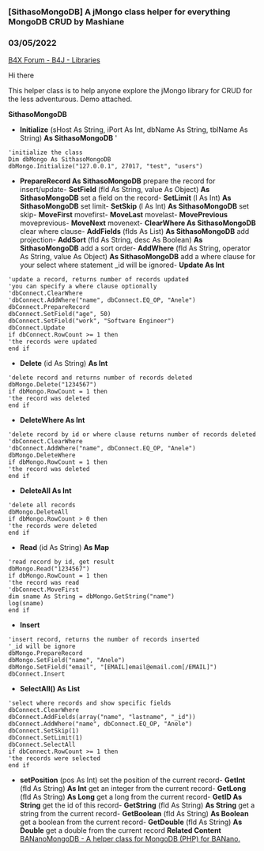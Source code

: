 ### [SithasoMongoDB] A jMongo class helper for everything MongoDB CRUD by Mashiane
### 03/05/2022
[B4X Forum - B4J - Libraries](https://www.b4x.com/android/forum/threads/138924/)

Hi there  
  
This helper class is to help anyone explore the jMongo library for CRUD for the less adventurous. Demo attached.  
  
**SithasoMongoDB**  

- **Initialize** (sHost As String, iPort As Int, dbName As String, tblName As String) **As SithasoMongoDB**
'

```B4X
'initialize the class  
Dim dbMongo As SithasoMongoDB  
dbMongo.Initialize("127.0.0.1", 27017, "test", "users")
```

- **PrepareRecord As SithasoMongoDB**
prepare the record for insert/update- **SetField** (fld As String, value As Object) **As SithasoMongoDB**
set a field on the record- **SetLimit** (l As Int) **As SithasoMongoDB**
set limit- **SetSkip** (l As Int) **As SithasoMongoDB**
set skip- **MoveFirst**
movefirst- **MoveLast**
movelast- **MovePrevious**
moveprevious- **MoveNext**
movenext- **ClearWhere As SithasoMongoDB**
clear where clause- **AddFields** (flds As List) **As SithasoMongoDB**
add projection- **AddSort** (fld As String, desc As Boolean) **As SithasoMongoDB**
add a sort order- **AddWhere** (fld As String, operator As String, value As Object) **As SithasoMongoDB**
add a where clause for your select where statement
\_id will be ignored- **Update As Int**

```B4X
'update a record, returns number of records updated  
'you can specify a where clause optionally  
'dbConnect.ClearWhere  
'dbConnect.AddWhere("name", dbConnect.EQ_OP, "Anele")  
dbConnect.PrepareRecord  
dbConnect.SetField("age", 50)  
dbConnect.SetField("work", "Software Engineer")  
dbConnect.Update  
if dbConnect.RowCount >= 1 then  
'the records were updated  
end if
```

- **Delete** (id As String) **As Int**

```B4X
'delete record and returns number of records deleted  
dbMongo.Delete("1234567")  
if dbMongo.RowCount = 1 then  
'the record was deleted  
end if
```

- **DeleteWhere As Int**

```B4X
'delete record by id or where clause returns number of records deleted  
'dbConnect.ClearWhere  
'dbConnect.AddWhere("name", dbConnect.EQ_OP, "Anele")  
dbMongo.DeleteWhere  
if dbMongo.RowCount = 1 then  
'the record was deleted  
end if
```

- **DeleteAll As Int**

```B4X
'delete all records  
dbMongo.DeleteAll  
if dbMongo.RowCount > 0 then  
'the records were deleted  
end if
```

- **Read** (id As String) **As Map**

```B4X
'read record by id, get result  
dbMongo.Read("1234567")  
if dbMongo.RowCount = 1 then  
'the record was read  
'dbConnect.MoveFirst  
dim sname As String = dbMongo.GetString("name")  
log(sname)  
end if
```

- **Insert**

```B4X
'insert record, returns the number of records inserted  
'_id will be ignore  
dbMongo.PrepareRecord  
dbMongo.SetField("name", "Anele")  
dbMongo.SetField("email", "[EMAIL]email@email.com[/EMAIL]")  
dbConnect.Insert
```

- **SelectAll() As List**

```B4X
'select where records and show specific fields  
dbConnect.ClearWhere  
dbConnect.AddFields(array("name", "lastname", "_id"))  
dbConnect.AddWhere("name", dbConnect.EQ_OP, "Anele")  
dbConnect.SetSkip(1)  
dbConnect.SetLimit(1)  
dbConnect.SelectAll  
if dbConnect.RowCount >= 1 then  
'the records were selected  
end if
```

- **setPosition** (pos As Int)
set the position of the current record- **GetInt** (fld As String) **As Int**
get an integer from the current record- **GetLong** (fld As String) **As Long**
get a long from the current record- **GetID As String**
get the id of this record- **GetString** (fld As String) **As String**
get a string from the current record- **GetBoolean** (fld As String) **As Boolean**
get a boolean from the current record- **GetDouble** (fld As String) **As Double**
get a double from the current record
**Related Content**  
[BANanoMongoDB - A helper class for MongoDB (PHP) for BANano.](https://www.b4x.com/android/forum/threads/bananomongodb-a-helper-class-for-everything-mongodb-php-crud.138804/#content)